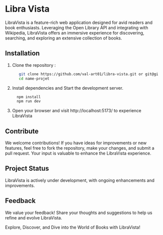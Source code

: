 # Libra Vista

LibraVista is a feature-rich web application designed for avid readers and book enthusiasts. 
Leveraging the Open Library API and integrating with Wikipedia, LibraVista offers an immersive 
experience for discovering, searching, and exploring an extensive collection of books.

## Installation

   1. Clone the repository :
      ```bash
         git clone https://github.com/val-art01/libra-vista.git or git@github.com:val-art01/libra-vista.git
         cd name-projet
      ```
   2. Install dependencies and Start the development server.
   
      ```bash
        npm install
        npm run dev 
      ```
   3. Open your browser and visit http://localhost:5173/ to experience LibraVista

## Contribute
We welcome contributions! If you have ideas for improvements or new features, feel free to fork the repository, make your changes, and submit a pull request. Your input is valuable to enhance the LibraVista experience.

## Project Status
LibraVista is actively under development, with ongoing enhancements and improvements.

## Feedback
We value your feedback! Share your thoughts and suggestions to help us refine and evolve LibraVista.

Explore, Discover, and Dive into the World of Books with LibraVista!